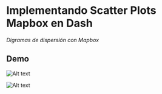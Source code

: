 # Implementando Scatter Plots Mapbox en Dash

_Digramas de dispersión con Mapbox_


## Demo

![Alt text](https://github.com/MauricioAli/Scrum_Dashboard/blob/maps_scatter_plots_on_mapbox/scattermapbox/images/demo.PNG "Implementacion Dash")


![Alt text](https://github.com/MauricioAli/Scrum_Dashboard/blob/maps_scatter_plots_on_mapbox/scattermapbox/images/demo2.png "Implementacion Dash")
